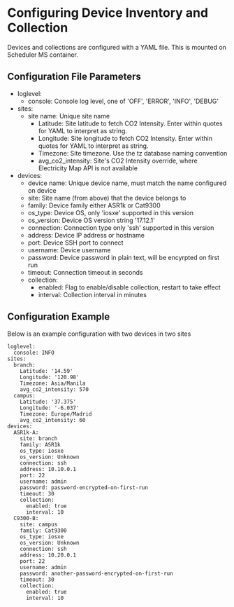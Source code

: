 # Configuring Device Inventory and Collection

Devices and collections are configured with a YAML file. This is mounted on Scheduler MS container.

## Configuration File Parameters

- loglevel:
  - console: Console log level, one of 'OFF', 'ERROR', 'INFO', 'DEBUG'
- sites:
  - site name: Unique site name
    - Latitude: Site latitude to fetch CO2 Intensity. Enter within quotes for YAML to interpret as string.
    - Longitude: Site longitude to fetch CO2 Intensity. Enter within quotes for YAML to interpret as string.
    - Timezone: Site timezone. Use the tz database naming convention
    - avg_co2_intensity: Site's CO2 Intensity override, where Electricity Map API is not available
- devices:
  - device name: Unique device name, must match the name configured on device 
  - site: Site name (from above) that the device belongs to
  - family: Device family either ASR1k or Cat9300
  - os_type: Device OS, only 'iosxe' supported in this version
  - os_version: Device OS version string '17.12.1'
  - connection: Connection type only 'ssh' supported in this version
  - address: Device IP address or hostname
  - port: Device SSH port to connect
  - username: Device username
  - password: Device password in plain text, will be encyrpted on first run
  - timeout: Connection timeout in seconds
  - collection:
    - enabled: Flag to enable/disable collection, restart to take effect
    - interval: Collection interval in minutes

## Configuration Example
Below is an example configuration with two devices in two sites
```
loglevel:
  console: INFO
sites:
  branch:
    Latitude: '14.59'
    Longitude: '120.98'
    Timezone: Asia/Manila
    avg_co2_intensity: 570
  campus:
    Latitude: '37.375'
    Longitude: '-6.037'
    Timezone: Europe/Madrid
    avg_co2_intensity: 60
devices:
  ASR1k-A:
    site: branch
    family: ASR1k
    os_type: iosxe
    os_version: Unknown
    connection: ssh
    address: 10.10.0.1
    port: 22
    username: admin
    password: password-encrypted-on-first-run
    timeout: 30
    collection:
      enabled: true
      interval: 10
  C9300-B:
    site: campus
    family: Cat9300
    os_type: iosxe
    os_version: Unknown
    connection: ssh
    address: 10.20.0.1
    port: 22
    username: admin
    password: another-password-encrypted-on-first-run
    timeout: 30
    collection:
      enabled: true
      interval: 10
```

